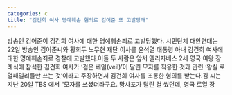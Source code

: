 ```yaml
---
categories: c
title: "김건희 여사 명예훼손 혐의로 김어준 또 고발당해"
---
```

방송인 김어준이 김건희 여사에 대한 명예훼손죄로 고발당했다. 시민단체 대안연대는 22일 방송인 김어준씨와 황희두 노무현 재단 이사를 윤석열 대통령 아내 김건희 여사에 대한 명예훼손죄로 경찰에 고발했다.이들 두 사람은 앞서 엘리자베스 2세 영국 여왕 장례식에 참석한 김건희 여사가 ‘검은 베일(veil)’이 달린 모자를 착용한 것과 관련 ‘왕실 로열패밀리들만 쓰는 것’이라고 주장하면서 김건희 여사를 조롱한 혐의를 받는다.김 씨는 지난 20일 TBS 에서 “모자를 쓰셨더라구요. 망사포가 달린 걸 썼던데, 영국 로열 장